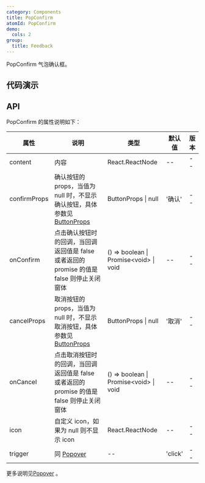 ```yaml
---
category: Components
title: PopConfirm
atomId: PopConfirm
demo:
  cols: 2
group:
  title: Feedback
---
```


PopConfirm 气泡确认框。

## 代码演示

<!-- prettier-ignore -->
<code src="./demo/basic.tsx"></code>
<code src="./demo/icon.tsx"></code>
<code src="./demo/text.tsx"></code>
<code src="./demo/callback.tsx"></code>

## API

PopConfirm 的属性说明如下：

| 属性         | 说明                                                                                      | 类型                                    | 默认值  | 版本 |
| ------------ | ----------------------------------------------------------------------------------------- | --------------------------------------- | ------- | ---- |
| content      | 内容                                                                                      | React.ReactNode                         | --      | --   |
| confirmProps | 确认按钮的 props，当值为 null 时，不显示确认按钮，具体参数见[ButtonProps](./button#api)   | ButtonProps \| null                     | '确认'  | --   |
| onConfirm    | 点击确认按钮时的回调，当回调返回值是 false 或者返回的 promise 的值是 false 则停止关闭窗体 | () => boolean \| Promise\<void> \| void | --      | --   |
| cancelProps  | 取消按钮的 props，当值为 null 时，不显示取消按钮，具体参数见[ButtonProps](./button#api)   | ButtonProps \| null                     | '取消'  | --   |
| onCancel     | 点击取消按钮时的回调，当回调返回值是 false 或者返回的 promise 的值是 false 则停止关闭窗体 | () => boolean \| Promise\<void> \| void | --      | --   |
| icon         | 自定义 icon，如果为 null 则不显示 icon                                                    | React.ReactNode                         | --      | --   |
| trigger      | 同 [Popover](./popover#api)                                                               | --                                      | 'click' | --   |

更多说明见[Popover](./popover#api) 。
